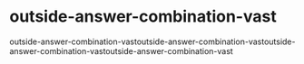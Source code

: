 # outside-answer-combination-vast
outside-answer-combination-vastoutside-answer-combination-vastoutside-answer-combination-vastoutside-answer-combination-vast
